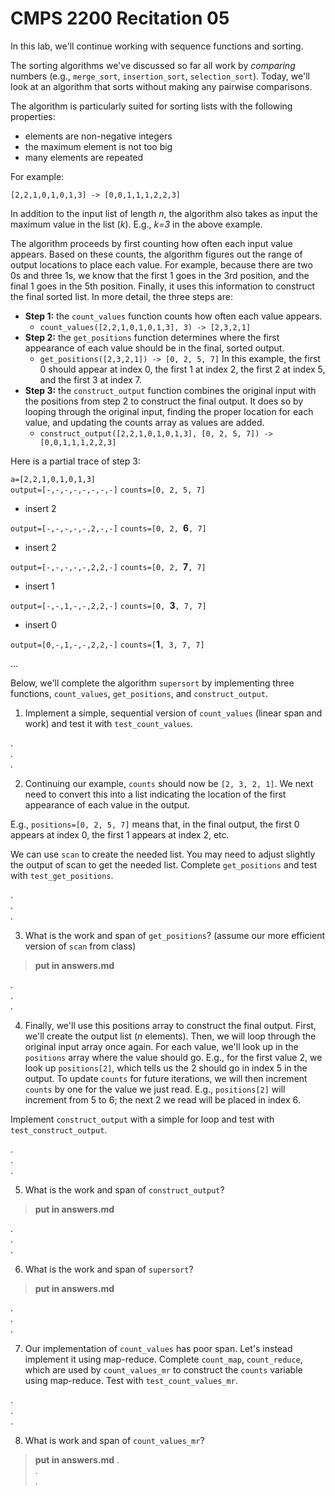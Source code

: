 # CMPS 2200  Recitation 05

In this lab, we'll continue working with sequence functions and sorting.

The sorting algorithms we've discussed so far all work by *comparing* numbers (e.g., `merge_sort`, `insertion_sort`, `selection_sort`). Today, we'll look at an algorithm that sorts without making any pairwise comparisons.

The algorithm is particularly suited for sorting lists with the following properties:
- elements are non-negative integers
- the maximum element is not too big
- many elements are repeated

For example:

`[2,2,1,0,1,0,1,3] -> [0,0,1,1,1,2,2,3]`

In addition to the input list of length *n*, the algorithm also takes as input the maximum value in the list (*k*). E.g., *k=3* in the above example.

The algorithm proceeds by first counting how often each input value appears. Based on these counts, the algorithm figures out the range of output locations to place each value. For example, because there are two 0s and three 1s, we know that the first 1 goes in the 3rd position, and the final 1 goes in the 5th position. Finally, it uses this information to construct the final sorted list. In more detail, the three steps are:

- **Step 1:** the `count_values` function counts how often each value appears. 
  * `count_values([2,2,1,0,1,0,1,3], 3) -> [2,3,2,1]`
- **Step 2:** the `get_positions` function determines where the first appearance of each value should be in the final, sorted output.
  * `get_positions([2,3,2,1]) -> [0, 2, 5, 7]`  In this example, the first 0 should appear at index 0, the first 1 at index 2, the first 2 at index 5, and the first 3 at index 7.
- **Step 3:** the `construct_output` function combines the original input with the positions from step 2 to construct the final output. It does so by looping through the original input, finding the proper location for each value, and updating the counts array as values are added.
  * `construct_output([2,2,1,0,1,0,1,3], [0, 2, 5, 7]) -> [0,0,1,1,1,2,2,3]`

Here is a partial trace of step 3:

`a=[2,2,1,0,1,0,1,3]`  
`output=[-,-,-,-,-,-,-,-]`
`counts=[0, 2, 5, 7]`  

- insert 2

`output=[-,-,-,-,-,2,-,-]`
`counts=[0, 2, `**6**`, 7]`  

- insert 2

`output=[-,-,-,-,-,2,2,-]`
`counts=[0, 2, `**7**`, 7]`  

- insert 1

`output=[-,-,1,-,-,2,2,-]`
`counts=[0, `**3**`, 7, 7]`  

- insert 0

`output=[0,-,1,-,-,2,2,-]`
`counts=[`**1**`, 3, 7, 7]`  

...


Below, we'll complete the algorithm `supersort` by implementing three functions, `count_values`, `get_positions`, and `construct_output`.



1. Implement a simple, sequential version of `count_values` (linear span and work) and test it with `test_count_values`.

.  
.  
.  

2. Continuing our example, `counts` should now be `[2, 3, 2, 1]`. We next need to convert this into a list indicating the location of the first appearance of each value in the output.

E.g., `positions=[0, 2, 5, 7]` means that, in the final output, the first 0 appears at index 0, the first 1 appears at index 2, etc.

We can use `scan` to create the needed list. You may need to adjust slightly the output of scan to get the needed list. Complete `get_positions` and test with `test_get_positions`.

.  
.  
. 


3. What is the work and span of `get_positions`? (assume our more efficient version of `scan` from class)

> **put in answers.md**

.  
.  
. 


4. Finally, we'll use this positions array to construct the final output. First, we'll create the output list ($n$ elements). Then, we will loop through the original input array once again. For each value, we'll look up in the `positions` array where the value should go. E.g., for the first value 2, we look up `positions[2]`, which tells us the 2 should go in index 5 in the output. To update `counts` for future iterations, we will then increment `counts` by one for the value we just read. E.g., `positions[2]` will increment from 5 to 6; the next 2 we read will be placed in index 6.

Implement `construct_output` with a simple for loop and test with `test_construct_output`.

.  
.  
. 


5. What is the work and span of `construct_output`?

> **put in answers.md**

.  
.  
. 


6. What is the work and span of `supersort`?

> **put in answers.md**

.  
.  
. 


7. Our implementation of `count_values` has poor span. Let's instead implement it using map-reduce. Complete `count_map`, `count_reduce`, which are used by `count_values_mr` to construct the `counts` variable using map-reduce. Test with `test_count_values_mr`.

.  
.  
. 


8. What is work and span of `count_values_mr`?

> **put in answers.md**
.  
.  
. 


